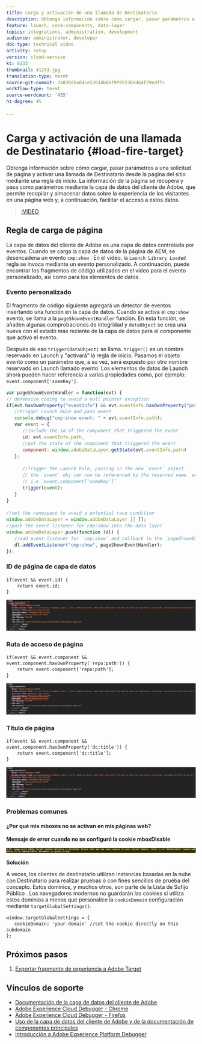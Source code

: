 ```yaml
---
title: Carga y activación de una llamada de Destinatario
description: Obtenga información sobre cómo cargar, pasar parámetros a una solicitud de página y activar una llamada de Destinatario desde la página del sitio mediante una regla de inicio. La información de la página se recupera y pasa como parámetros mediante la capa de datos del cliente de Adobe, que permite recopilar y almacenar datos sobre la experiencia de los visitantes en una página web y, a continuación, facilitar el acceso a estos datos.
feature: launch, core-components, data-layer
topics: integrations, administration, development
audience: administrator, developer
doc-type: technical video
activity: setup
version: cloud-service
kt: 6133
thumbnail: 41243.jpg
translation-type: tm+mt
source-git-commit: 7a830d5a04ce53014b86f9f05238dd64f79edffc
workflow-type: tm+mt
source-wordcount: '455'
ht-degree: 4%

---
```



# Carga y activación de una llamada de Destinatario {#load-fire-target}

Obtenga información sobre cómo cargar, pasar parámetros a una solicitud de página y activar una llamada de Destinatario desde la página del sitio mediante una regla de inicio. La información de la página se recupera y pasa como parámetros mediante la capa de datos del cliente de Adobe, que permite recopilar y almacenar datos sobre la experiencia de los visitantes en una página web y, a continuación, facilitar el acceso a estos datos.

>[!VIDEO](https://video.tv.adobe.com/v/41243?quality=12&learn=on)

## Regla de carga de página

La capa de datos del cliente de Adobe es una capa de datos controlada por eventos. Cuando se carga la capa de datos de la página de AEM, se desencadena un evento `cmp:show` . En el vídeo, la `Launch Library Loaded` regla se invoca mediante un evento personalizado. A continuación, puede encontrar los fragmentos de código utilizados en el vídeo para el evento personalizado, así como para los elementos de datos.

### Evento personalizado

El fragmento de código siguiente agregará un detector de eventos insertando una función en la capa de datos. Cuando se activa el `cmp:show` evento, se llama a la `pageShownEventHandler` función. En esta función, se añaden algunas comprobaciones de integridad y `dataObject` se crea una nueva con el estado más reciente de la capa de datos para el componente que activó el evento.

Después de eso `trigger(dataObject)` se llama. `trigger()` es un nombre reservado en Launch y &quot;activará&quot; la regla de inicio. Pasamos el objeto evento como un parámetro que, a su vez, será expuesto por otro nombre reservado en Launch llamado evento. Los elementos de datos de Launch ahora pueden hacer referencia a varias propiedades como, por ejemplo: `event.component['someKey']`.

```javascript
var pageShownEventHandler = function(evt) {
// defensive coding to avoid a null pointer exception
if(evt.hasOwnProperty("eventInfo") && evt.eventInfo.hasOwnProperty("path")) {
   //trigger Launch Rule and pass event
   console.debug("cmp:show event: " + evt.eventInfo.path);
   var event = {
      //include the id of the component that triggered the event
      id: evt.eventInfo.path,
      //get the state of the component that triggered the event
      component: window.adobeDataLayer.getState(evt.eventInfo.path)
   };

      //Trigger the Launch Rule, passing in the new `event` object
      // the `event` obj can now be referenced by the reserved name `event` by other Launch data elements
      // i.e `event.component['someKey']`
      trigger(event);
   }
}

//set the namespace to avoid a potential race condition
window.adobeDataLayer = window.adobeDataLayer || [];
//push the event listener for cmp:show into the data layer
window.adobeDataLayer.push(function (dl) {
   //add event listener for `cmp:show` and callback to the `pageShownEventHandler` function
   dl.addEventListener("cmp:show", pageShownEventHandler);
});
```

### ID de página de capa de datos

```
if(event && event.id) {
    return event.id;
}
```

![ID de página](assets/pageid.png)

### Ruta de acceso de página

```
if(event && event.component && event.component.hasOwnProperty('repo:path')) {
    return event.component['repo:path'];
}
```

![Ruta de página](assets/pagepath.png)

### Título de página

```
if(event && event.component && event.component.hasOwnProperty('dc:title')) {
    return event.component['dc:title'];
}
```

![Título de página](assets/pagetitle.png)

### Problemas comunes

#### ¿Por qué mis mboxes no se activan en mis páginas web?

**Mensaje de error cuando no se configuró la cookie mboxDisable**

![Error de dominio de cookie de destinatario](assets/target-cookie-error.png)

**Solución**

A veces, los clientes de destinatario utilizan instancias basadas en la nube con Destinatario para realizar pruebas o con fines sencillos de prueba del concepto. Estos dominios, y muchos otros, son parte de la Lista de Sufijo Público .
Los navegadores modernos no guardarán las cookies si utiliza estos dominios a menos que personalice la `cookieDomain` configuración mediante `targetGlobalSettings()`.

```
window.targetGlobalSettings = {  
   cookieDomain: 'your-domain' //set the cookie directly on this subdomain 
};
```

## Próximos pasos

1. [Exportar fragmento de experiencia a Adobe Target](./export-experience-fragment-target.md)

## Vínculos de soporte

* [Documentación de la capa de datos del cliente de Adobe](https://github.com/adobe/adobe-client-data-layer/wiki)
* [Adobe Experience Cloud Debugger - Chrome](https://chrome.google.com/webstore/detail/adobe-experience-cloud-de/ocdmogmohccmeicdhlhhgepeaijenapj)
* [Adobe Experience Cloud Debugger - Firefox](https://addons.mozilla.org/en-US/firefox/addon/adobe-experience-platform-dbg/)
* [Uso de la capa de datos del cliente de Adobe y de la documentación de componentes principales](https://docs.adobe.com/content/help/es-ES/experience-manager-core-components/using/developing/data-layer/overview.html)
* [Introducción a Adobe Experience Platform Debugger](https://docs.adobe.com/content/help/en/platform-learn/tutorials/data-ingestion/web-sdk/introduction-to-the-experience-platform-debugger.html)
